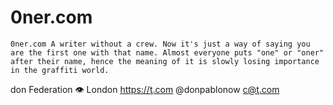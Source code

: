 # 0ner.com

```
0ner.com A writer without a crew. Now it's just a way of saying you are the first one with that name. Almost everyone puts "one" or "oner" after their name, hence the meaning of it is slowly losing importance in the graffiti world.
```

don Federation 👁 London https://ţ.com @donpablonow c@ţ.com